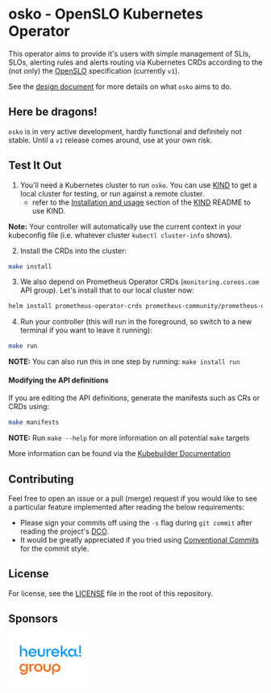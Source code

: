 # osko - OpenSLO Kubernetes Operator

This operator aims to provide it's users with simple management of SLIs, SLOs, alerting rules and alerts routing via Kubernetes CRDs according to the (not only) the [OpenSLO](https://github.com/OpenSLO/OpenSLO) specification (currently `v1`).

See the [design document](DESIGN.md) for more details on what `osko` aims to do.

## Here be dragons!

`osko` is in very active development, hardly functional and definitely not stable. Until a `v1` release comes around, use at your own risk.

## Test It Out

1. You’ll need a Kubernetes cluster to run `osko`. You can use [KIND](https://sigs.k8s.io/kind) to get a local cluster for testing, or run against a remote cluster.
   - refer to the [Installation and usage](https://github.com/kubernetes-sigs/kind#installation-and-usage) section of the [KIND](https://sigs.k8s.io/kind) README to use KIND.

**Note:** Your controller will automatically use the current context in your kubeconfig file (i.e. whatever cluster `kubectl cluster-info` shows).

2. Install the CRDs into the cluster:

```sh
make install
```

3. We also depend on Prometheus Operator CRDs (`monitoring.coreos.com` API group). Let's install that to our local cluster now:

```sh
helm install prometheus-operator-crds prometheus-community/prometheus-operator-crds
```

4. Run your controller (this will run in the foreground, so switch to a new terminal if you want to leave it running):

```sh
make run
```

**NOTE:** You can also run this in one step by running: `make install run`

#### Modifying the API definitions

If you are editing the API definitions, generate the manifests such as CRs or CRDs using:

```sh
make manifests
```

**NOTE:** Run `make --help` for more information on all potential `make` targets

More information can be found via the [Kubebuilder Documentation](https://book.kubebuilder.io/introduction.html)

## Contributing

Feel free to open an issue or a pull (merge) request if
you would like to see a particular feature implemented after reading the below requirements:

- Please sign your commits off using the `-s` flag during `git commit` after reading the
  project's [DCO](DCO).
- It would be greatly appreciated if you tried using
  [Conventional Commits](https://www.conventionalcommits.org/en/v1.0.0/) for the commit style.

## License

For license, see the [LICENSE](LICENSE) file in the root of this repository.

## Sponsors

<img src="assets/HG Logo_Heureka Group Color.png" width="33%">
